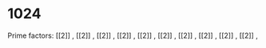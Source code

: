 # 1024

Prime factors: [[2]] , [[2]] , [[2]] , [[2]] , [[2]] , [[2]] , [[2]] , [[2]] , [[2]] , [[2]] , 